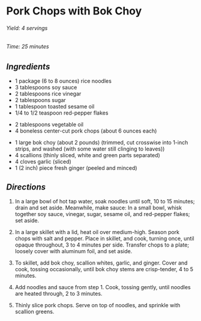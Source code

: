 # Pork Chops with Bok Choy

######  Yield: 4 servings
######  Time:  25 minutes

##  *Ingredients*
- 1 package (6 to 8 ounces) rice noodles
- 3 tablespoons soy sauce
- 2 tablespoons rice vinegar
- 2 tablespoons sugar
- 1 tablespoon toasted sesame oil
- 1/4 to 1/2 teaspoon red-pepper flakes
<!---->
- 2 tablespoons vegetable oil
- 4 boneless center-cut pork chops (about 6 ounces each)
<!---->
- 1 large bok choy (about 2 pounds) (trimmed, cut crosswise into 1-inch strips, and washed (with some water still clinging to leaves))
- 4 scallions (thinly sliced, white and green parts separated)
- 4 cloves garlic (sliced)
- 1 (2 inch) piece fresh ginger (peeled and minced)

##  *Directions*
1. In a large bowl of hot tap water, soak noodles until soft, 10 to 15 minutes; drain and set aside. Meanwhile, make sauce: In a small bowl, whisk together soy sauce, vinegar, sugar, sesame oil, and red-pepper flakes; set aside.

2. In a large skillet with a lid, heat oil over medium-high. Season pork chops with salt and pepper. Place in skillet, and cook, turning once, until opaque throughout, 3 to 4 minutes per side. Transfer chops to a plate; loosely cover with aluminum foil, and set aside.

3. To skillet, add bok choy, scallion whites, garlic, and ginger. Cover and cook, tossing occasionally, until bok choy stems are crisp-tender, 4 to 5 minutes.

4. Add noodles and sauce from step 1. Cook, tossing gently, until noodles are heated through, 2 to 3 minutes.

5. Thinly slice pork chops. Serve on top of noodles, and sprinkle with scallion greens.